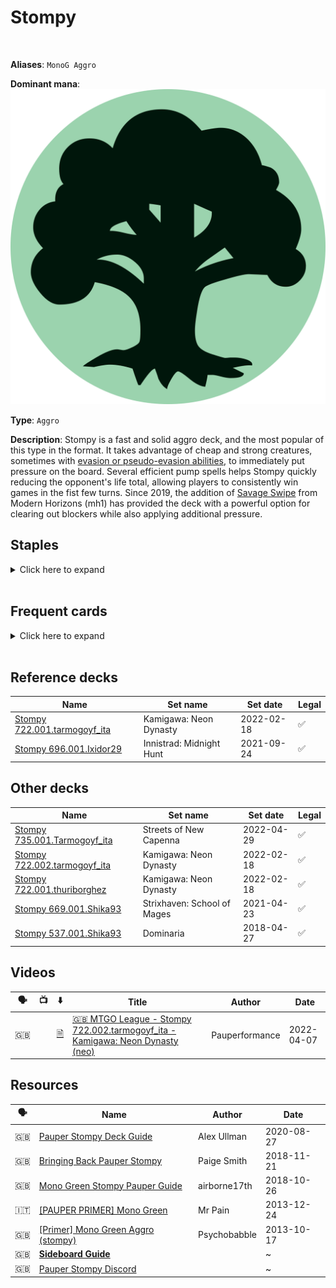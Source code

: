 <!-- This page is automatically generated by Myr: do not update it manually. -->
<!-- Changes directly applied here will be lost. -->
<!-- If you plan to update this page, please update the template at https://github.com/Pauperformance/pauperformance-bot -->
<!-- Templates can be found under pauperformance-bot/resources/templates/ -->
# Stompy
<br/>

**Aliases**: `MonoG Aggro`


**Dominant mana**: <img src="../resources/images/mana/G.png" class="dominant-mana-icon"/>

**Type**: `Aggro`

**Description**: 
Stompy is a fast and solid aggro deck, and the most popular of this type in the format.
It takes advantage of cheap and strong creatures, sometimes with [evasion or pseudo-evasion abilities](https://mtg.fandom.com/wiki/Evasion_ability), to immediately put pressure on the board.
Several efficient pump spells helps Stompy quickly reducing the opponent's life total, allowing players to consistently win games in the fist few turns.
Since 2019, the addition of [Savage Swipe](https://scryfall.com/card/mh1/178/savage-swipe) from Modern Horizons (mh1) has provided the deck with a powerful option for clearing out blockers while also applying additional pressure.


## **Staples**

<details>
  <summary>Click here to expand</summary>
<a href="https://scryfall.com/card/dds/55/burning-tree-emissary"><img src="https://c1.scryfall.com/file/scryfall-cards/normal/front/2/2/22e3e874-a0ec-4459-b78d-abef6b9232b9.jpg" class="archetype-card rounded-image"/></a>
<a href="https://scryfall.com/card/cns/168/hunger-of-the-howlpack"><img src="https://c1.scryfall.com/file/scryfall-cards/normal/front/2/3/23676697-2b84-4e9f-9e38-4fd58085a698.jpg" class="archetype-card rounded-image"/></a>
<a href="https://scryfall.com/card/pca/69/nest-invader"><img src="https://c1.scryfall.com/file/scryfall-cards/normal/front/3/0/3085f5b1-d2e3-4dd4-8263-024b2b5da4b4.jpg" class="archetype-card rounded-image"/></a>
<a href="https://scryfall.com/card/a25/182/nettle-sentinel"><img src="https://c1.scryfall.com/file/scryfall-cards/normal/front/3/f/3f290ed2-d1a8-4a90-a3a7-8240652dc109.jpg" class="archetype-card rounded-image"/></a>
<a href="https://scryfall.com/card/mh2/285/quirion-ranger"><img src="https://c1.scryfall.com/file/scryfall-cards/normal/front/3/2/320fdf89-e158-41c5-b0bf-fee9dec36a75.jpg" class="archetype-card rounded-image"/></a>
<a href="https://scryfall.com/card/a25/186/rancor"><img src="https://c1.scryfall.com/file/scryfall-cards/normal/front/8/a/8a4d8527-af29-408d-a3a3-6781db0cf439.jpg" class="archetype-card rounded-image"/></a>
<a href="https://scryfall.com/card/mm2/168/vines-of-vastwood"><img src="https://c1.scryfall.com/file/scryfall-cards/normal/front/6/2/6203e3d4-8998-41d6-9f7e-b68af0f1f8b5.jpg" class="archetype-card rounded-image"/></a>
</details><br/>



## **Frequent cards**

<details>
  <summary>Click here to expand</summary>
<a href="https://scryfall.com/card/stx/121/bayou-groff"><img src="https://c1.scryfall.com/file/scryfall-cards/normal/front/4/a/4a82b032-b1ba-456c-abab-c0f7430b0587.jpg" class="archetype-card rounded-image"/></a>
<a href="https://scryfall.com/card/ema/163/elephant-guide"><img src="https://c1.scryfall.com/file/scryfall-cards/normal/front/c/9/c997fe6c-cb57-4e0e-9267-42bd12cc3b03.jpg" class="archetype-card rounded-image"/></a>
<a href="https://scryfall.com/card/2xm/256/flayer-husk"><img src="https://c1.scryfall.com/file/scryfall-cards/normal/front/2/0/20b394f9-644d-426e-801b-110774092018.jpg" class="archetype-card rounded-image"/></a>
<a href="https://scryfall.com/card/ddm/49/river-boa"><img src="https://c1.scryfall.com/file/scryfall-cards/normal/front/e/d/edfbf056-c3b7-40e9-8e2b-333585978ac9.jpg" class="archetype-card rounded-image"/></a>
<a href="https://scryfall.com/card/mh1/178/savage-swipe"><img src="https://c1.scryfall.com/file/scryfall-cards/normal/front/e/e/eea7e77c-ede5-41bd-b766-9a76ce691607.jpg" class="archetype-card rounded-image"/></a>
<a href="https://scryfall.com/card/pca/77/silhana-ledgewalker"><img src="https://c1.scryfall.com/file/scryfall-cards/normal/front/8/a/8ad3bdce-c0fa-4b5f-af14-7452b683960f.jpg" class="archetype-card rounded-image"/></a>
<a href="https://scryfall.com/card/dds/50/skarrgan-pit-skulk"><img src="https://c1.scryfall.com/file/scryfall-cards/normal/front/3/0/30991c55-f39d-41f3-b584-f535f5f70f5a.jpg" class="archetype-card rounded-image"/></a>
<a href="https://scryfall.com/card/mm3/136/slaughterhorn"><img src="https://c1.scryfall.com/file/scryfall-cards/normal/front/4/0/4010a419-8291-4c8b-8cda-38c35fbd7b88.jpg" class="archetype-card rounded-image"/></a>
<a href="https://scryfall.com/card/khm/194/snakeskin-veil"><img src="https://c1.scryfall.com/file/scryfall-cards/normal/front/e/6/e692c208-c171-4964-9207-43c2cbc62845.jpg" class="archetype-card rounded-image"/></a>
<a href="https://scryfall.com/card/nph/76/vault-skirge"><img src="https://c1.scryfall.com/file/scryfall-cards/normal/front/f/2/f254239c-c07a-4c41-98f7-8f4de539c73e.jpg" class="archetype-card rounded-image"/></a>
<a href="https://scryfall.com/card/dka/134/young-wolf"><img src="https://c1.scryfall.com/file/scryfall-cards/normal/front/0/c/0c39aa40-ef5f-40f1-a6dd-fbce91172c50.jpg" class="archetype-card rounded-image"/></a>
</details><br/>



## **Reference decks**

| Name | Set name | Set date | Legal |
| -----| -------- | -------- | ----- |
| [Stompy 722.001.tarmogoyf_ita](https://www.mtggoldfish.com/deck/4680163) | Kamigawa: Neon Dynasty | 2022-02-18 | ✅ |
| [Stompy 696.001.Ixidor29](https://www.mtggoldfish.com/deck/4624367) | Innistrad: Midnight Hunt | 2021-09-24 | ✅ |




## **Other decks**

| Name | Set name | Set date | Legal |
| -----| -------- | -------- | ----- |
| [Stompy 735.001.Tarmogoyf_ita](https://www.mtggoldfish.com/deck/4842528) | Streets of New Capenna | 2022-04-29 | ✅ |
| [Stompy 722.002.tarmogoyf_ita](https://www.mtggoldfish.com/deck/4706455) | Kamigawa: Neon Dynasty | 2022-02-18 | ✅ |
| [Stompy 722.001.thuriborghez](https://www.mtggoldfish.com/deck/4667104) | Kamigawa: Neon Dynasty | 2022-02-18 | ✅ |
| [Stompy 669.001.Shika93](https://www.mtggoldfish.com/deck/4351732) | Strixhaven: School of Mages | 2021-04-23 | ✅ |
| [Stompy 537.001.Shika93](https://www.mtggoldfish.com/deck/4351739) | Dominaria | 2018-04-27 | ✅ |




## **Videos**

| 🗣️ | 📺 | ⬇️ | Title | Author | Date |
| -- | -- | -- | ---- | ------ | ---- |
| 🇬🇧 | <i class="fa-brands fa-youtube"></i> | <a href="https://www.mtggoldfish.com/deck/4706455" target="_blank">🗎</a> | <a href="https://www.youtube.com/watch?v=wtRXWDfLZK8" target="_blank">🇬🇧 MTGO League - Stompy 722.002.tarmogoyf_ita - Kamigawa: Neon Dynasty (neo)</a> | Pauperformance | 2022-04-07   |




## **Resources**

| 🗣️ | Name | Author | Date |
| -- | ---- | ------ | ---- |
| 🇬🇧 | <a target="_blank" href="https://strategy.channelfireball.com/all-strategy/mtg/channelmagic-articles/pauper-stompy-deck-guide/">Pauper Stompy Deck Guide</a> | Alex Ullman | 2020-08-27   |
| 🇬🇧 | <a target="_blank" href="https://www.coolstuffinc.com/a/kendrasmith-11212018-bringing-back-pauper-stompy">Bringing Back Pauper Stompy</a> | Paige Smith | 2018-11-21   |
| 🇬🇧 | <a target="_blank" href="https://teamhp555130435.wordpress.com/2018/10/26/mono-green-stompy-pauper-guide/">Mono Green Stompy Pauper Guide</a> | airborne17th | 2018-10-26   |
| 🇮🇹 | <a target="_blank" href="http://www.metagame.it/forum/viewtopic.php?f=187&t=10786">[PAUPER PRIMER] Mono Green</a> | Mr Pain | 2013-12-24   |
| 🇬🇧 | <a target="_blank" href="https://www.mtgsalvation.com/forums/the-game/pauper/mtgo-pauper/established/189724-primer-mono-green-aggro-stompy">[Primer] Mono Green Aggro (stompy)</a> | Psychobabble | 2013-10-17   |
| 🇬🇧 | <a target="_blank" href="https://docs.google.com/spreadsheets/d/1iBnopoHW5EspnWOvCDVm28eTI581RljyJoJgAZJOhXQ/edit?usp=sharing">**Sideboard Guide**</a> | <i class="fa-solid fa-book"></i> | ~            |
| 🇬🇧 | <a target="_blank" href="https://discord.gg/RzTmb76qjJ">Pauper Stompy Discord</a> | <i class="fa-brands fa-discord"></i> | ~            |

